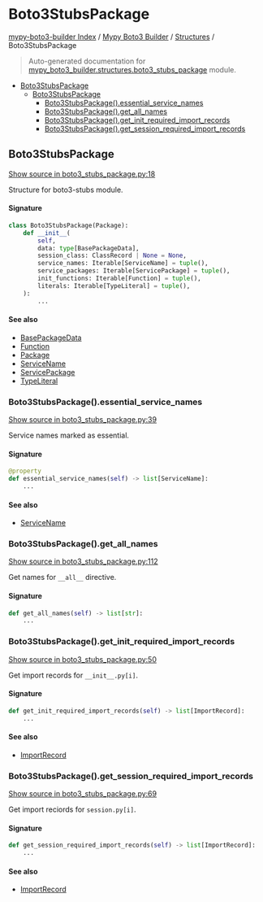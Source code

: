 # Boto3StubsPackage

[mypy-boto3-builder Index](../../README.md#mypy-boto3-builder-index) /
[Mypy Boto3 Builder](../index.md#mypy-boto3-builder) /
[Structures](./index.md#structures) /
Boto3StubsPackage

> Auto-generated documentation for [mypy_boto3_builder.structures.boto3_stubs_package](https://github.com/youtype/mypy_boto3_builder/blob/main/mypy_boto3_builder/structures/boto3_stubs_package.py) module.

- [Boto3StubsPackage](#boto3stubspackage)
  - [Boto3StubsPackage](#boto3stubspackage-1)
    - [Boto3StubsPackage().essential_service_names](#boto3stubspackage()essential_service_names)
    - [Boto3StubsPackage().get_all_names](#boto3stubspackage()get_all_names)
    - [Boto3StubsPackage().get_init_required_import_records](#boto3stubspackage()get_init_required_import_records)
    - [Boto3StubsPackage().get_session_required_import_records](#boto3stubspackage()get_session_required_import_records)

## Boto3StubsPackage

[Show source in boto3_stubs_package.py:18](https://github.com/youtype/mypy_boto3_builder/blob/main/mypy_boto3_builder/structures/boto3_stubs_package.py#L18)

Structure for boto3-stubs module.

#### Signature

```python
class Boto3StubsPackage(Package):
    def __init__(
        self,
        data: type[BasePackageData],
        session_class: ClassRecord | None = None,
        service_names: Iterable[ServiceName] = tuple(),
        service_packages: Iterable[ServicePackage] = tuple(),
        init_functions: Iterable[Function] = tuple(),
        literals: Iterable[TypeLiteral] = tuple(),
    ):
        ...
```

#### See also

- [BasePackageData](../package_data.md#basepackagedata)
- [Function](./function.md#function)
- [Package](./package.md#package)
- [ServiceName](../service_name.md#servicename)
- [ServicePackage](./service_package.md#servicepackage)
- [TypeLiteral](../type_annotations/type_literal.md#typeliteral)

### Boto3StubsPackage().essential_service_names

[Show source in boto3_stubs_package.py:39](https://github.com/youtype/mypy_boto3_builder/blob/main/mypy_boto3_builder/structures/boto3_stubs_package.py#L39)

Service names marked as essential.

#### Signature

```python
@property
def essential_service_names(self) -> list[ServiceName]:
    ...
```

#### See also

- [ServiceName](../service_name.md#servicename)

### Boto3StubsPackage().get_all_names

[Show source in boto3_stubs_package.py:112](https://github.com/youtype/mypy_boto3_builder/blob/main/mypy_boto3_builder/structures/boto3_stubs_package.py#L112)

Get names for `__all__` directive.

#### Signature

```python
def get_all_names(self) -> list[str]:
    ...
```

### Boto3StubsPackage().get_init_required_import_records

[Show source in boto3_stubs_package.py:50](https://github.com/youtype/mypy_boto3_builder/blob/main/mypy_boto3_builder/structures/boto3_stubs_package.py#L50)

Get import records for `__init__.py[i]`.

#### Signature

```python
def get_init_required_import_records(self) -> list[ImportRecord]:
    ...
```

#### See also

- [ImportRecord](../import_helpers/import_record.md#importrecord)

### Boto3StubsPackage().get_session_required_import_records

[Show source in boto3_stubs_package.py:69](https://github.com/youtype/mypy_boto3_builder/blob/main/mypy_boto3_builder/structures/boto3_stubs_package.py#L69)

Get import reciords for `session.py[i]`.

#### Signature

```python
def get_session_required_import_records(self) -> list[ImportRecord]:
    ...
```

#### See also

- [ImportRecord](../import_helpers/import_record.md#importrecord)


